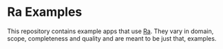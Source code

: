 # Ra Examples

This repository contains example apps that use [Ra](https://github.com/rabbitmq/ra).
They vary in domain, scope, completeness and quality and are meant to be just that, examples.
